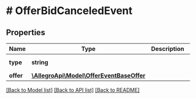 # # OfferBidCanceledEvent

## Properties

Name | Type | Description | Notes
------------ | ------------- | ------------- | -------------
**type** | **string** |  | [optional] [default to 'OFFER_BID_CANCELED']
**offer** | [**\AllegroApi\Model\OfferEventBaseOffer**](OfferEventBaseOffer.md) |  |

[[Back to Model list]](../../README.md#models) [[Back to API list]](../../README.md#endpoints) [[Back to README]](../../README.md)

